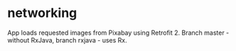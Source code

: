 # networking
App loads requested images from Pixabay using Retrofit 2. Branch master - without RxJava, branch rxjava - uses Rx. 
